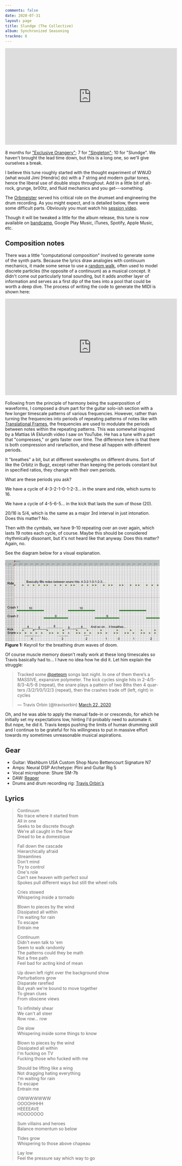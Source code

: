 ```yaml
---
comments: false
date: 2020-07-31
layout: page
title: Slundge (The Collective)
album: Synchronized Seasoning
trackno: 6
---
```


<iframe width="560" height="315" src="https://www.youtube.com/embed/TODO" frameborder="0" allow="accelerometer; autoplay; encrypted-media; gyroscope; picture-in-picture" allowfullscreen></iframe>

8 months for ["Exclusive Orangery"](exclusive-orangery);
7 for ["Singleton"](singleton);
10 for "Slundge".
We haven't brought the lead time down, but this is a long one, so we'll give
ourselves a break.

I believe this tune roughly started with the thought experiment of
WWJD (what would Jimi [Hendrix] do) with a 7 string and modern guitar tones,
hence the liberal use of double stops throughout.
Add in a little bit of alt-rock, grunge, br00tz, and fluid mechanics and
you get---something.

The [Orbmeister](http//travisorbin.com) served his critical role on the drumset
and engineering the drum recording.
As you might expect, and is detailed below, there were some difficult parts.
Obviously you must watch his [session video](TODO).

Though it will be tweaked a little for the album release,
this tune is now available on
[bandcamp](https://petepeterson.bandcamp.com/track/slundge),
Google Play Music, iTunes, Spotify, Apple Music, etc.


## Composition notes

There was a little "computational composition" involved to generate some of the
synth parts.
Because the lyrics draw analogies with continuum mechanics, it made
some sense to use a
[random walk](https://en.wikipedia.org/wiki/Random_walk),
often used to model discrete particles (the opposite of a continuum) as a musical concept.
It didn't come out particularly tonal sounding, but it adds another layer of
information and serves as a first dip of the toes into a pool that could be worth a deep dive.
The process of writing the code to generate the MIDI is shown here:

<iframe width="560" height="315" src="https://www.youtube.com/embed/zowpRnTGiGc" frameborder="0" allow="accelerometer; autoplay; encrypted-media; gyroscope; picture-in-picture" allowfullscreen></iframe>

Following from the principle of harmony being the superposition of waveforms,
I composed a drum part for the guitar solo-ish section with a few longer
timescale patterns of various frequencies.
However, rather than turning the frequencies into periods of repeating patterns
of notes like with [Translational Frames](translational-frames),
the frequencies are used to modulate
the periods between notes within the repeating patterns.
This was somewhat inspired by a Mattias IA Eklundh video I saw on YouTube.
He has a tune with a part that "compresses," or gets faster over time.
The difference here is that there is both compression and rarefaction,
and these all happen with different periods.

It "breathes" a bit, but at different wavelengths on different drums.
Sort of like the Orbitz in Bugz, except rather than keeping the periods
constant but in specified ratios, they change with their own periods.

What are these periods you ask?

We have a cycle of 4-3-2-1-0-1-2-3... in the snare and ride, which sums to 16.

We have a cycle of 4-5-6-5... in the kick that lasts the sum of those (20).

20/16 is 5/4, which is the same as a major 3rd interval in just intonation.
Does this matter? No.

Then with the cymbals, we have 9-10 repeating over an over again, which lasts
19 notes each cycle, of course. Maybe this should be considered rhythmically
dissonant, but it's not heard like that anyway. Does this matter? Again, no.

See the diagram below for a visual explanation.

[![Figure 1. Keyroll for the breathing drum waves of doom.](/images/slundge-drum-waves.png)](/images/slundge-drum-waves.png)
**Figure 1:** Keyroll for the breathing drum waves of doom.

Of course muscle memory doesn't really work at these long timescales so Travis
basically had to... I have no idea how he did it.
Let him explain the struggle:

<blockquote class="twitter-tweet"><p lang="en" dir="ltr">Tracked some <a href="https://twitter.com/petepm?ref_src=twsrc%5Etfw">@petepm</a> songs last night. In one of them there’s a MASSIVE, expansive polymeter. The kick cycles single hits in 2-4/5-8/3-4/5-8 (repeat), the snare plays a pattern of two 8ths then 4 quarters /3/2/1/0/1/2/3 (repeat), then the crashes trade off (left, right) in cycles</p>&mdash; Travis Orbin (@travisorbin) <a href="https://twitter.com/travisorbin/status/1241663573132226565?ref_src=twsrc%5Etfw">March 22, 2020</a></blockquote> <script async src="https://platform.twitter.com/widgets.js" charset="utf-8"></script>

Oh, and he was able to apply the manual fade-in or crescendo,
for which he initially set my expectations low, hinting I'd probably need to
automate it. But nope, he did it.
Travis keeps pushing the limits of human drumming skill and
I continue to be grateful for his willingness to put in massive effort towards
my sometimes unreasonable musical aspirations.


## Gear

* Guitar: Washburn USA Custom Shop Nuno Bettencourt Signature N7
* Amps: Neural DSP Archetype: Plini and Guitar Rig 5
* Vocal microphone: Shure SM-7b
* DAW: [Reaper](https://www.reaper.fm/)
* Drums and drum recording rig: [Travis Orbin's](http://travisorbin.com/equipment.htm)


## Lyrics

>Continuum<br>
No trace where it started from<br>
All in one<br>
Seeks to be discrete though<br>
We're all caught in the flow<br>
Dread to be a domestique<br>
>
>Fall down the cascade<br>
Hierarchically afraid<br>
Streamlines<br>
Don't mind<br>
Try to control<br>
One's role<br>
Can't see heaven with perfect soul<br>
Spokes pull different ways but still the wheel rolls<br>
>
>Cries stowed<br>
Whispering inside a tornado<br>
>
>Blown to pieces by the wind<br>
Dissipated all within<br>
I'm waiting for rain<br>
To escape<br>
Entrain me<br>
>
>Continuum<br>
Didn't even talk to 'em<br>
Seem to walk randomly<br>
The patterns could they be math<br>
Not a free path<br>
Feel bad for acting kind of mean<br>
>
>Up down left right over the background show<br>
Perturbations grow<br>
Disparate rarefied<br>
But yeah we're bound to move together<br>
To glean clues<br>
From obscene views<br>
>
>To infinitely shear<br>
We can't all steer<br>
Row row... row<br>
>
>Die slow<br>
Whispering inside some things to know<br>
>
>Blown to pieces by the wind<br>
Dissipated all within<br>
I'm fucking on TV<br>
Fucking those who fucked with me<br>
>
>Should be lifting like a wing<br>
Not dragging hating everything<br>
I'm waiting for rain<br>
To escape<br>
Entrain me<br>
>
>OWWWWWWW<br>
OOOOHHHH<br>
HEEEEAVE<br>
HOOOOOOO<br>
>
>Sum villains and heroes<br>
Balance momentum so below<br>
>
>Tides grow<br>
Whispering to those above chapeau<br>
>
>Lay low<br>
Feel the pressure say which way to go
